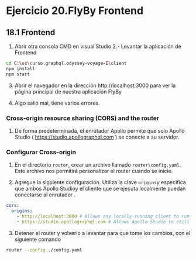# Ejercicio 20.FlyBy Frontend

## 18.1 Frontend

1. Abrir otra consola CMD en visual Studio
2.- Levantar la aplicación de Frontend

```bash
cd C:\sc\curso.graphql.odyssey-voyage-I\client
npm install
npm start
```
3.  Abrir el navegador en la dirección http://localhost:3000 para ver la página principal de nuestra aplicación FlyBy

4. Algo salió mal, tiene varios errores.

### Cross-origin resource sharing (CORS) and the router
1. De forma predeterminada, el enrutador Apollo permite que solo Apollo Studio ( https://studio.apollographql.com ) se conecte a su servidor.

### Configurar Cross-origin
1.  En el directorio `router`, crear un archivo llamado `router\config.yaml`. Este archivo nos permitirá personalizar el router cuando se inicie.
    
2.  Agregue la siguiente configuración. Utiliza la clave  `origins`y especifica que ambos  Apollo Studioy  el cliente que se ejecuta localmente puedan conectarse al enrutador .

```yaml
cors:
  origins:
    - http://localhost:3000 # Allows any locally-running client to run against your Router
    - https://studio.apollographql.com # Allows Apollo Studio to still run queries against your Router
```

3. Detener el router y volverlo a levantar para que tome los cambios, con el siguiente comando
```bash
router --config ./config.yaml
```

